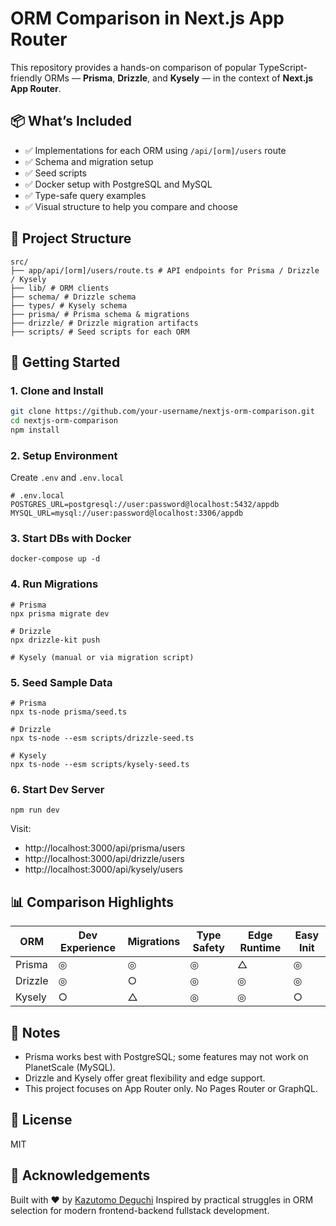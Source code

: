 # ORM Comparison in Next.js App Router

This repository provides a hands-on comparison of popular TypeScript-friendly ORMs — **Prisma**, **Drizzle**, and **Kysely** — in the context of **Next.js App Router**.

## 📦 What’s Included

- ✅ Implementations for each ORM using `/api/[orm]/users` route
- ✅ Schema and migration setup
- ✅ Seed scripts
- ✅ Docker setup with PostgreSQL and MySQL
- ✅ Type-safe query examples
- ✅ Visual structure to help you compare and choose

## 📁 Project Structure

```
src/
├── app/api/[orm]/users/route.ts # API endpoints for Prisma / Drizzle / Kysely
├── lib/ # ORM clients
├── schema/ # Drizzle schema
├── types/ # Kysely schema
├── prisma/ # Prisma schema & migrations
├── drizzle/ # Drizzle migration artifacts
├── scripts/ # Seed scripts for each ORM
```

## 🚀 Getting Started

### 1. Clone and Install

```bash
git clone https://github.com/your-username/nextjs-orm-comparison.git
cd nextjs-orm-comparison
npm install
```

### 2. Setup Environment
Create `.env` and `.env.local`

```
# .env.local
POSTGRES_URL=postgresql://user:password@localhost:5432/appdb
MYSQL_URL=mysql://user:password@localhost:3306/appdb
```

### 3. Start DBs with Docker

```
docker-compose up -d
```

### 4. Run Migrations

```
# Prisma
npx prisma migrate dev

# Drizzle
npx drizzle-kit push

# Kysely (manual or via migration script)
```

### 5. Seed Sample Data

```
# Prisma
npx ts-node prisma/seed.ts

# Drizzle
npx ts-node --esm scripts/drizzle-seed.ts

# Kysely
npx ts-node --esm scripts/kysely-seed.ts
```

### 6. Start Dev Server

```
npm run dev
```

Visit:

- http://localhost:3000/api/prisma/users
- http://localhost:3000/api/drizzle/users
- http://localhost:3000/api/kysely/users

## 📊 Comparison Highlights

| ORM     | Dev Experience | Migrations | Type Safety | Edge Runtime | Easy Init |
| ------- | -------------- | ---------- | ----------- | ------------ | --------- |
| Prisma  | ◎              | ◎          | ◎           | △            | ◎         |
| Drizzle | ◎              | ○          | ◎           | ◎            | ◎         |
| Kysely  | ○              | △          | ◎           | ◎            | ○         |

## 📝 Notes

- Prisma works best with PostgreSQL; some features may not work on PlanetScale (MySQL).
- Drizzle and Kysely offer great flexibility and edge support.
- This project focuses on App Router only. No Pages Router or GraphQL.

## 📖 License
MIT

## 🙌 Acknowledgements

Built with ❤️ by [Kazutomo Deguchi](https://github.com/shinagawa-web)
Inspired by practical struggles in ORM selection for modern frontend-backend fullstack development.